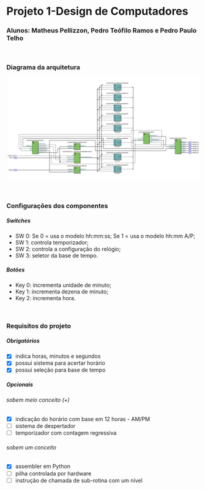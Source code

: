 # Projeto 1-Design de Computadores
### Alunos: Matheus Pellizzon, Pedro Teófilo Ramos e Pedro Paulo Telho
<br />

### Diagrama da arquitetura 
<p align="center">
  <img src="top_level_rtl.jpg" width="1000" title="RTL viewer">
</p>
<br />

### Configurações dos componentes

##### Switches
<ul>
  <li>SW 0: Se 0 = usa o modelo hh:mm:ss; Se 1 = usa o modelo hh:mm A/P;</li>
  <li>SW 1: controla temporizador;</li>
  <li>SW 2: controla a configuração do relógio;</li>
  <li>SW 3: seletor da base de tempo.</li>
</ul>

##### Botões
<ul>
  <li>Key 0: incrementa unidade de minuto;</li>
  <li>Key 1: incrementa dezena de minuto;</li>
  <li>Key 2: incrementa hora.</li>
</ul>
<br />

### Requisitos do projeto
##### Obrigatórios
- [x] indica horas, minutos e segundos
- [x] possui sistema para acertar horário
- [x] possui seleção para base de tempo

##### Opcionais
###### sobem meio conceito (+)
- [x] indicação do horário com base em 12 horas - AM/PM
- [ ] sistema de despertador
- [ ] temporizador com contagem regressiva

###### sobem um conceito
- [x] assembler em Python
- [ ] pilha controlada por hardware
- [ ] instrução de chamada de sub-rotina com um nível 
